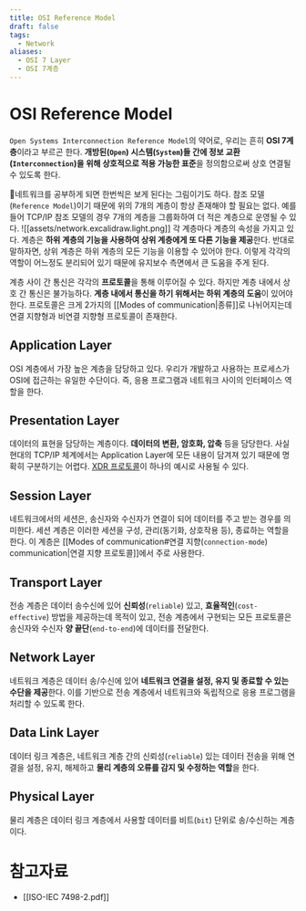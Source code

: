 ```yaml
---
title: OSI Reference Model
draft: false
tags:
  - Network
aliases:
  - OSI 7 Layer
  - OSI 7계층
---
```

#  OSI Reference Model 
`Open Systems Interconnection Reference Model`의 약어로, 우리는 흔히 **OSI 7계층**이라고 부르곤 한다. **개방된(`Open`) 시스템(`System`)들 간에 정보 교환(`Interconnection`)을 위해 상호적으로 적용 가능한 표준**을 정의함으로써 상호 연결될 수 있도록 한다. 

네트워크를 공부하게 되면 한번씩은 보게 된다는 그림이기도 하다. 참조 모델(`Reference Model`)이기 때문에 위의 7개의 계층이 항상 존재해야 할 필요는 없다. 예를 들어 TCP/IP 참조 모델의 경우 7개의 계층을 그룹화하여 더 적은 계층으로 운영될 수 있다.
![[assets/network.excalidraw.light.png]]
각 계층마다 계층의 속성을 가지고 있다. 계층은 **하위 계층의 기능을 사용하여 상위 계층에게 또 다른 기능을 제공**한다. 반대로 말하자면, 상위 계층은 하위 계층의 모든 기능을 이용할 수 있어야 한다. 이렇게 각각의 역할이 어느정도 분리되어 있기 때문에 유지보수 측면에서 큰 도움을 주게 된다. 

계층 사이 간 통신은 각각의 **프로토콜**을 통해 이루어질 수 있다. 하지만 계층 내에서 상호 간 통신은 불가능하다. **계층 내에서 통신을 하기 위해서는 하위 계층의 도움**이 있어야 한다. 프로토콜은 크게 2가지의 [[Modes of communication|종류]]로 나뉘어지는데 연결 지향형과 비연결 지향형 프로토콜이 존재한다.

## Application Layer 
OSI 계층에서 가장 높은 계층을 담당하고 있다. 우리가 개발하고 사용하는 프로세스가 OSI에 접근하는 유일한 수단이다.  즉, 응용 프로그램과 네트워크 사이의 인터페이스 역할을 한다. 

## Presentation Layer 
데이터의 표현을 담당하는 계층이다. **데이터의 변환, 암호화, 압축** 등을 담당한다.  사실 현대의 TCP/IP 체계에서는 Application Layer에 모든 내용이 담겨져 있기 때문에 명확히 구분하기는 어렵다. [XDR 프로토콜](https://www.ibm.com/docs/en/aix/7.2?topic=system-external-data-representation-protocol)이 하나의 예시로 사용될 수 있다.

## Session Layer 
네트워크에서의 세션은, 송신자와 수신자가 연결이 되어 데이터를 주고 받는 경우를 의미한다. 세션 계층은 이러한 세션을 구성, 관리(동기화, 상호작용 등), 종료하는 역할을 한다. 이 계층은 [[Modes of communication#연결 지향(`connection-mode`) communication|연결 지향 프로토콜]]에서 주로 사용한다.

## Transport Layer
전송 계층은 데이터 송수신에 있어 **신뢰성**(`reliable`) 있고, **효율적인**(`cost-effective`) 방법을 제공하는데 목적이 있고, 전송 계층에서 구현되는 모든 프로토콜은 송신자와 수신자 **양 끝단**(`end-to-end`)에 데이터를 전달한다.

## Network Layer
네트워크 계층은 데이터 송/수신에 있어 **네트워크 연결을 설정, 유지 및 종료할 수 있는 수단을 제공**한다. 이를 기반으로 전송 계층에서 네트워크와 독립적으로 응용 프로그램을 처리할 수 있도록 한다. 

## Data Link Layer 
데이터 링크 계층은, 네트워크 계층 간의 신뢰성(`reliable`) 있는 데이터 전송을 위해 연결을 설정, 유지, 해제하고 **물리 계층의 오류를 감지 및 수정하는 역할**을 한다.

## Physical Layer 
물리 계층은 데이터 링크 계층에서 사용할 데이터를 비트(`bit`) 단위로 송/수신하는 계층이다.

# 참고자료 
- [[ISO-IEC 7498-2.pdf]]